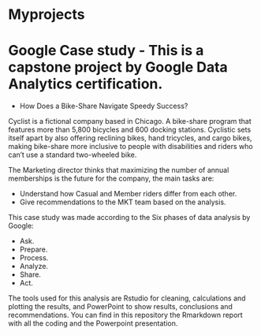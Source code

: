 # Myprojects
# Google Case study - This is a capstone project by Google Data Analytics certification. 
* How Does a Bike-Share Navigate Speedy Success?  

 Cyclist is a fictional company based in Chicago. A bike-share program that features more than 5,800 bicycles and 600 docking stations. Cyclistic sets itself apart by also offering reclining bikes, hand tricycles, and cargo bikes, making bike-share more inclusive to people with disabilities and riders who can’t use a standard two-wheeled bike.   
 
 The Marketing director thinks that maximizing the number of annual memberships is the future for the company, the main tasks are:  
 * Understand how Casual and Member riders differ from each other.
 * Give recommendations to the MKT team based on the analysis.  

This case study was made according to the Six phases of data analysis by Google:  
* Ask. 
* Prepare. 
* Process. 
* Analyze. 
* Share. 
* Act. 

The tools used for this analysis are Rstudio for cleaning, calculations and plotting the results, and PowerPoint to show results, conclusions and recommendations.
You can find in this repository the Rmarkdown report with all the coding and the Powerpoint presentation.





